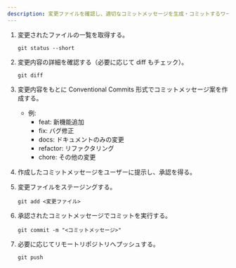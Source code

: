 ```yaml
---
description: 変更ファイルを確認し、適切なコミットメッセージを生成・コミットするワークフロー
---
```


1. 変更されたファイルの一覧を取得する。

   ```
   git status --short
   ```

2. 変更内容の詳細を確認する（必要に応じて diff もチェック）。

   ```
   git diff
   ```

3. 変更内容をもとに Conventional Commits 形式でコミットメッセージ案を作成する。

   - 例:
     - feat: 新機能追加
     - fix: バグ修正
     - docs: ドキュメントのみの変更
     - refactor: リファクタリング
     - chore: その他の変更

4. 作成したコミットメッセージをユーザーに提示し、承認を得る。

5. 変更ファイルをステージングする。

   ```
   git add <変更ファイル>
   ```

6. 承認されたコミットメッセージでコミットを実行する。

   ```
   git commit -m "<コミットメッセージ>"
   ```

7. 必要に応じてリモートリポジトリへプッシュする。
   ```
   git push
   ```